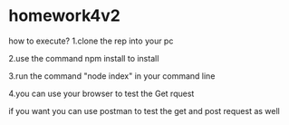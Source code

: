 # homework4v2

how to execute?
1.clone the rep into your pc 

2.use the command npm install to install

3.run the command "node index" in your command line

4.you can use your browser to test the Get rquest 

if you want you can use postman to test the get and post request as well
